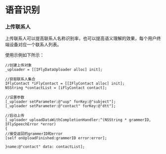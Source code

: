 # 语音识别

### 上传联系人
上传联系人可以提高联系人名称识别率，也可以提高语义理解的效果，每个用户终端设备对应一个联系人列表。

使用示例如下所示：

    //创建上传对象
    _uploader = [[IFlyDataUploader alloc] init];

    //获取联系人集合
    IFlyContact *iFlyContact = [[IFlyContact alloc] init];
    NSString *contactList = [iFlyContact contact];

    //设置参数
    [_uploader setParameter:@"uup" forKey:@"subject"];
    [_uploader setParameter:@"contact" forKey:@"dtt"];

    //启动上传
    [_uploader uploadDataWithCompletionHandler:^(NSString * grammerID, IFlySpeechError *error)
    {
	//接受返回的grammerID和error
    [self onUploadFinished:grammerID error:error];

    }name:@"contact" data: contactList];

